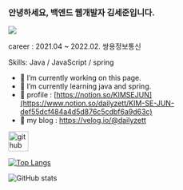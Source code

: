 ### 안녕하세요, 백엔드 웹개발자 김세준입니다.
![](https://arturssmirnovs.github.io/github-profile-readme-generator/images/banner.png)

career : 
2021.04 ~ 2022.02. 쌍용정보통신

Skills: Java / JavaScript / spring

- 🔭 I’m currently working on this page. 
- 🌱 I’m currently learning java and spring.
- 🌱 profile : [https://notion.so/KIMSEJUN](https://www.notion.so/dailyzett/KIM-SE-JUN-def55dcf484a4d5d876c5cdbf6a9d63c)
- 🌱 my blog : https://velog.io/@dailyzett


[<img src='https://cdn.jsdelivr.net/npm/simple-icons@3.0.1/icons/github.svg' alt='github' height='40'>](https://github.com/dailyzett)  

[![Top Langs](https://github-readme-stats.vercel.app/api/top-langs/?username=dailyzett)](https://github.com/anuraghazra/github-readme-stats)

![GitHub stats](https://github-readme-stats.vercel.app/api?username=dailyzett&show_icons=true)  

 
